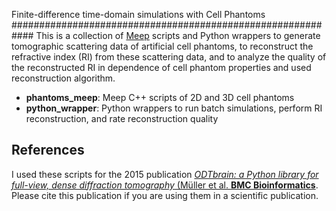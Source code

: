 Finite-difference time-domain simulations with Cell Phantoms
############################################################
This is a collection of [Meep](http://ab-initio.mit.edu/wiki/index.php/Main_Page) scripts and Python wrappers to generate tomographic scattering data of artificial cell phantoms, to reconstruct the refractive index (RI) from these scattering data, and to analyze the quality of the reconstructed RI in dependence of cell phantom properties and used reconstruction algorithm.

- **phantoms_meep**: Meep C++ scripts of 2D and 3D cell phantoms
- **python_wrapper**: Python wrappers to run batch simulations, perform RI reconstruction, and rate reconstruction quality


References
----------
I used these scripts for the 2015 publication [*ODTbrain: a Python library for full-view, dense diffraction tomography* (Müller et al. **BMC Bioinformatics**](http://dx.doi.org/10.1186/s12859-015-0764-0). Please cite this publication if you are using them in a scientific publication.
